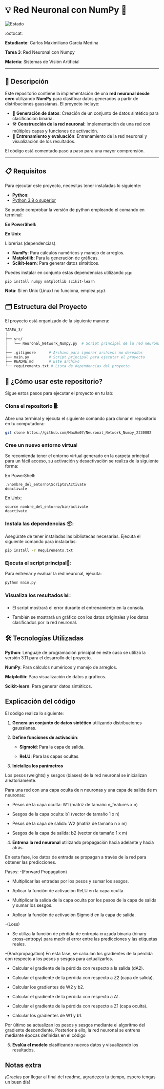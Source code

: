 ﻿# 💡 Red Neuronal con NumPy 🧩

![Estado](https://img.shields.io/badge/Estado-Completado-brightgreen)

:octocat:

**Estudiante**: Carlos Maximiliano García Medina

**Tarea 3**: Red Neuronal con Numpy

**Materia**: Sistemas de Visión Artificial  


---

## 📝 Descripción

Este repositorio contiene la implementación de una **red neuronal desde cero** utilizando **NumPy** para clasificar datos generados a partir de distribuciones gaussianas. El proyecto incluye:

- 🧩 **Generación de datos**: Creación de un conjunto de datos sintético para clasificación binaria.
- 🛠️ **Construcción de la red neuronal**: Implementación de una red con múltiples capas y funciones de activación.
- 🚀 **Entrenamiento y evaluación**: Entrenamiento de la red neuronal y visualización de los resultados.

El código está comentado paso a paso para una mayor comprensión.

---

## 📋 Requisitos

Para ejecutar este proyecto, necesitas tener instaladas lo siguiente:
- **Python**: 
- [Python 3.8 o superior](https://www.python.org/downloads/)

Se puede comprobar la versión de python empleando el comando en terminal:

**En PowerShell:**

**En Unix**

Librerías (dependencias):
- **NumPy**: Para cálculos numéricos y manejo de arreglos.
- **Matplotlib**: Para la generación de gráficas.
- **Scikit-learn**: Para generar datos sintéticos.

Puedes instalar en conjunto estas dependencias utilizando `pip`:

```bash
pip install numpy matplotlib scikit-learn
```
**Nota:** Si en Unix (Linux) no funciona, emplea ```pip3```

## 🗂️ Estructura del Proyecto
El proyecto está organizado de la siguiente manera:

``` bash
TAREA_3/
│
├── src/
│   └── Neuronal_Network_Numpy.py  # Script principal de la red neuronal
│
├── .gitignore      # Archivo para ignorar archivos no deseados
├── main.py         # Script principal para ejecutar el proyecto
├── README.md       # Este archivo
└── requirements.txt # Lista de dependencias del proyecto
```
## 🚀 ¿Cómo usar este repositorio?
Sigue estos pasos para ejecutar el proyecto en tu lab:

### Clona el repositorio 🖥️:
Abre una terminal y ejecuta el siguiente comando para clonar el repositorio en tu computadora:

```bash
git clone https://github.com/MaxGm07/Neuronal_Network_Numpy_2230002
```
### Cree un nuevo entorno virtual
Se recomienda tener el entorno virtual generado en la carpeta principal para un fácil acceso, su activación y desactivación se realiza de la siguiente forma:

En PowerShell:
```
.\nombre_del_entorno\Scripts\Activate
deactivate
```
En Unix:
```
source nombre_del_entorno/bin/activate
deactivate
```
### Instala las dependencias 📦:
Asegúrate de tener instaladas las bibliotecas necesarias. Ejecuta el siguiente comando para instalarlas:

```bash
pip install -r Requirements.txt
```
### Ejecuta el script principal🚀:
Para entrenar y evaluar la red neuronal, ejecuta:

```bash
python main.py
```
### Visualiza los resultados 📊:

  * El script mostrará el error durante el entrenamiento en la consola.

  * También se mostrará un gráfico con los datos originales y los datos clasificados por la red neuronal. 

## 🛠️ Tecnologías Utilizadas
**Python**: Lenguaje de programación principal en este caso se utilizó la versión 3.11 para el desarrollo del proyecto.

**NumPy**: Para cálculos numéricos y manejo de arreglos.

**Matplotlib**: Para visualización de datos y gráficos.

**Scikit-learn**: Para generar datos sintéticos.

## Explicación del código
El código realiza lo siguiente:

1. **Genera un conjunto de datos sintético** utilizando distribuciones gaussianas.
 
2. **Define funciones de activación**:

    * **Sigmoid**: Para la capa de salida.

    * **ReLU**: Para las capas ocultas.

3. **Inicializa los parámetros** 
  
Los pesos (weights) y sesgos (biases) de la red neuronal se inicializan aleatoriamente.

Para una red con una capa oculta de n neuronas y una capa de salida de m neuronas:

  *  Pesos de la capa oculta: W1 (matriz de tamaño n_features x n)

  *  Sesgos de la capa oculta: b1 (vector de tamaño 1 x n)

  *  Pesos de la capa de salida: W2 (matriz de tamaño n x m)

  *  Sesgos de la capa de salida: b2 (vector de tamaño 1 x m)

4. **Entrena la red neuronal** utilizando propagación hacia adelante y hacia atrás.

En esta fase, los datos de entrada se propagan a través de la red para obtener las predicciones.

Pasos:
-(Forward Propagation)
  *  Multiplicar las entradas por los pesos y sumar los sesgos.

  *  Aplicar la función de activación ReLU en la capa oculta.

  *  Multiplicar la salida de la capa oculta por los pesos de la capa de salida y sumar los sesgos.

  *  Aplicar la función de activación Sigmoid en la capa de salida.

-(Loss)
*  Se utiliza la función de pérdida de entropía cruzada binaria (binary cross-entropy) para medir el error entre las predicciones y las etiquetas reales.

-(Backpropagation)
En esta fase, se calculan los gradientes de la pérdida con respecto a los pesos y sesgos para actualizarlos.

  *  Calcular el gradiente de la pérdida con respecto a la salida (dA2).

  *  Calcular el gradiente de la pérdida con respecto a Z2 (capa de salida).

  *  Calcular los gradientes de W2 y b2.

  *  Calcular el gradiente de la pérdida con respecto a A1.

  *  Calcular el gradiente de la pérdida con respecto a Z1 (capa oculta).

  *  Calcular los gradientes de W1 y b1.

Por último se actualizan los pesos y sesgos mediante el algoritmo del gradiente descendiente.
Posterior a ello, la red neuronal se entrena mediante épocas definidas en el código

5. **Evalúa el modelo** clasificando nuevos datos y visualizando los resultados.

## Notas extra
¡Gracias por llegar al final del readme, agradezco tu tiempo, espero tengas un buen día!